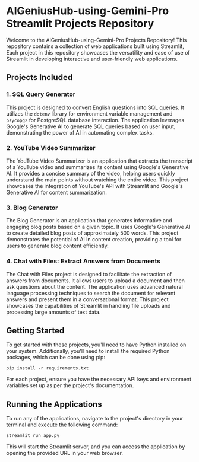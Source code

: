 # AIGeniusHub-using-Gemini-Pro Streamlit Projects Repository

Welcome to the AIGeniusHub-using-Gemini-Pro Projects Repository! This repository contains a collection of web applications built using Streamlit, Each project in this repository showcases the versatility and ease of use of Streamlit in developing interactive and user-friendly web applications.

## Projects Included

### 1. SQL Query Generator

This project is designed to convert English questions into SQL queries. It utilizes the `dotenv` library for environment variable management and `psycopg2` for PostgreSQL database interaction. The application leverages Google's Generative AI to generate SQL queries based on user input, demonstrating the power of AI in automating complex tasks.

### 2. YouTube Video Summarizer

The YouTube Video Summarizer is an application that extracts the transcript of a YouTube video and summarizes its content using Google's Generative AI. It provides a concise summary of the video, helping users quickly understand the main points without watching the entire video. This project showcases the integration of YouTube's API with Streamlit and Google's Generative AI for content summarization.

### 3. Blog Generator

The Blog Generator is an application that generates informative and engaging blog posts based on a given topic. It uses Google's Generative AI to create detailed blog posts of approximately 500 words. This project demonstrates the potential of AI in content creation, providing a tool for users to generate blog content efficiently.

### 4. Chat with Files: Extract Answers from Documents

The Chat with Files project is designed to facilitate the extraction of answers from documents. It allows users to upload a document and then ask questions about the content. The application uses advanced natural language processing techniques to search the document for relevant answers and present them in a conversational format. This project showcases the capabilities of Streamlit in handling file uploads and processing large amounts of text data.

## Getting Started

To get started with these projects, you'll need to have Python installed on your system. Additionally, you'll need to install the required Python packages, which can be done using pip:

```
pip install -r requirements.txt
```

For each project, ensure you have the necessary API keys and environment variables set up as per the project's documentation.

## Running the Applications

To run any of the applications, navigate to the project's directory in your terminal and execute the following command:

```
streamlit run app.py
```

This will start the Streamlit server, and you can access the application by opening the provided URL in your web browser.

